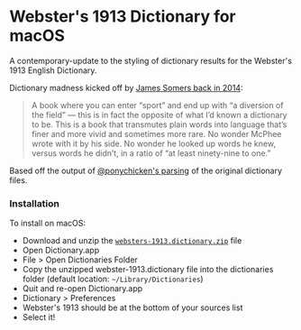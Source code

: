 # Webster's 1913 Dictionary for macOS

A contemporary-update to the styling of dictionary results for the Webster's 1913 English Dictionary.

Dictionary madness kicked off by [James Somers back in 2014](https://jsomers.net/blog/dictionary):

> A book where you can enter “sport” and end up with “a diversion of the field” — this is in fact the opposite of what I’d known a dictionary to be. This is a book that transmutes plain words into language that’s finer and more vivid and sometimes more rare. No wonder McPhee wrote with it by his side. No wonder he looked up words he knew, versus words he didn’t, in a ratio of “at least ninety-nine to one.”

Based off the output of [@ponychicken's parsing](https://github.com/ponychicken/WebsterParser) of the original dictionary files. 

### Installation

To install on macOS: 

- Download and unzip the [`websters-1913.dictionary.zip`](https://github.com/cmod/websters-1913/raw/main/websters-1913.dictionary.zip) file
- Open Dictionary.app
- File > Open Dictionaries Folder
- Copy the unzipped webster-1913.dictionary file into the dictionaries folder (default location: `~/Library/Dictionaries`)
- Quit and re-open Dictionary.app
- Dictionary > Preferences
- Webster's 1913 should be at the bottom of your sources list
- Select it!
